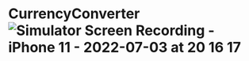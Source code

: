 # CurrencyConverter![Simulator Screen Recording - iPhone 11 - 2022-07-03 at 20 16 17](https://user-images.githubusercontent.com/97702399/177052512-da5dd49b-7bce-4272-a66f-f8d0a7134f06.gif)
